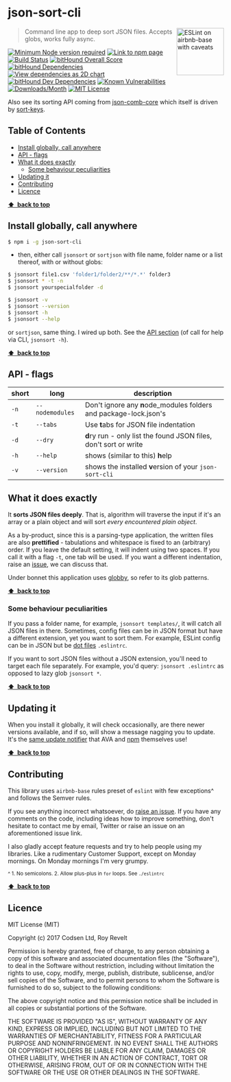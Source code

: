 # json-sort-cli

<a href="https://github.com/revelt/eslint-on-airbnb-base-badge" style="float: right; padding-bottom: 30px;"><img src="https://cdn.rawgit.com/revelt/eslint-on-airbnb-base-badge/0c3e46c9/lint-badge.svg" alt="ESLint on airbnb-base with caveats" width="110" align="right"></a>

> Command line app to deep sort JSON files. Accepts globs, works fully async.

[![Minimum Node version required][node-img]][node-url]
[![Link to npm page][npm-img]][npm-url]
[![Build Status][travis-img]][travis-url]
[![bitHound Overall Score][overall-img]][overall-url]
[![bitHound Dependencies][deps-img]][deps-url]
[![View dependencies as 2D chart][deps2d-img]][deps2d-url]
[![bitHound Dev Dependencies][dev-img]][dev-url]
[![Known Vulnerabilities][vulnerabilities-img]][vulnerabilities-url]
[![Downloads/Month][downloads-img]][downloads-url]
[![MIT License][license-badge]][license]

Also see its sorting API coming from [json-comb-core](https://github.com/codsen/json-comb-core) which itself is driven by [sort-keys](https://github.com/sindresorhus/sort-keys).

## Table of Contents

<!-- START doctoc generated TOC please keep comment here to allow auto update -->
<!-- DON'T EDIT THIS SECTION, INSTEAD RE-RUN doctoc TO UPDATE -->


- [Install globally, call anywhere](#install-globally-call-anywhere)
- [API - flags](#api---flags)
- [What it does exactly](#what-it-does-exactly)
  - [Some behaviour peculiarities](#some-behaviour-peculiarities)
- [Updating it](#updating-it)
- [Contributing](#contributing)
- [Licence](#licence)

<!-- END doctoc generated TOC please keep comment here to allow auto update -->

**[⬆ &nbsp;back to top](#)**

## Install globally, call anywhere

```bash
$ npm i -g json-sort-cli
```

- then, either call `jsonsort` or `sortjson` with file name, folder name or a list thereof, with or without globs:

```bash
$ jsonsort file1.csv 'folder1/folder2/**/*.*' folder3
$ jsonsort * -t -n
$ jsonsort yourspecialfolder -d

$ jsonsort -v
$ jsonsort --version
$ jsonsort -h
$ jsonsort --help
```

or `sortjson`, same thing. I wired up both. See the [API section](#api---flags) (of call for help via CLI, `jsonsort -h`).

**[⬆ &nbsp;back to top](#)**

## API - flags

short | long            | description
------|-----------------|-----------------------
`-n`  | `--nodemodules` | Don't ignore any **n**ode_modules folders and package-lock.json's
`-t`  | `--tabs`        | Use **t**abs for JSON file indentation
`-d`  | `--dry`         | **d**ry run - only list the found JSON files, don't sort or write
`-h`  | `--help`        | shows (similar to this) **h**elp
`-v`  | `--version`     | shows the installed **v**ersion of your `json-sort-cli`

## What it does exactly

It **sorts JSON files deeply**. That is, algorithm will traverse the input if it's an array or a plain object and will sort _every encountered plain object_.

As a by-product, since this is a parsing-type application, the written files are also **prettified** - tabulations and whitespace is fixed to an (arbitrary) order. If you leave the default setting, it will indent using two spaces. If you call it with a flag `-t`, one tab will be used. If you want a different indentation, raise an [issue](https://github.com/codsen/json-sort-cli/issues), we can discuss that.

Under bonnet this application uses [globby](https://github.com/sindresorhus/globby), so refer to its glob patterns.

**[⬆ &nbsp;back to top](#)**

### Some behaviour peculiarities

If you pass a folder name, for example, `jsonsort templates/`, it will catch all JSON files in there. Sometimes, config files can be in JSON format but have a different extension, yet you want to sort them. For example, ESLint config can be in JSON but be [dot files](https://en.wikipedia.org/wiki/Dot-file) `.eslintrc`.

If you want to sort JSON files without a JSON extension, you'll need to target each file separately. For example, you'd query: `jsonsort .eslintrc` as opposed to lazy glob `jsonsort *`.

**[⬆ &nbsp;back to top](#)**

## Updating it

When you install it globally, it will check occasionally, are there newer versions available, and if so, will show a message nagging you to update. It's the [same update notifier](https://www.npmjs.com/package/update-notifier) that AVA and [npm](https://www.npmjs.com/package/npm) themselves use!

**[⬆ &nbsp;back to top](#)**

## Contributing

This library uses `airbnb-base` rules preset of `eslint` with few exceptions^ and follows the Semver rules.

If you see anything incorrect whatsoever, do [raise an issue](https://github.com/codsen/json-sort-cli/issues). If you have any comments on the code, including ideas how to improve something, don't hesitate to contact me by email, Twitter or raise an issue on an aforementioned issue link.

I also gladly accept feature requests and try to help people using my libraries. Like a rudimentary Customer Support, except on Monday mornings. On Monday mornings I'm very grumpy.

<small>^ 1. No semicolons. 2. Allow plus-plus in `for` loops. See `./eslintrc`</small>

**[⬆ &nbsp;back to top](#)**

## Licence

MIT License (MIT)

Copyright (c) 2017 Codsen Ltd, Roy Revelt

Permission is hereby granted, free of charge, to any person obtaining a copy
of this software and associated documentation files (the "Software"), to deal
in the Software without restriction, including without limitation the rights
to use, copy, modify, merge, publish, distribute, sublicense, and/or sell
copies of the Software, and to permit persons to whom the Software is
furnished to do so, subject to the following conditions:

The above copyright notice and this permission notice shall be included in all
copies or substantial portions of the Software.

THE SOFTWARE IS PROVIDED "AS IS", WITHOUT WARRANTY OF ANY KIND, EXPRESS OR
IMPLIED, INCLUDING BUT NOT LIMITED TO THE WARRANTIES OF MERCHANTABILITY,
FITNESS FOR A PARTICULAR PURPOSE AND NONINFRINGEMENT. IN NO EVENT SHALL THE
AUTHORS OR COPYRIGHT HOLDERS BE LIABLE FOR ANY CLAIM, DAMAGES OR OTHER
LIABILITY, WHETHER IN AN ACTION OF CONTRACT, TORT OR OTHERWISE, ARISING FROM,
OUT OF OR IN CONNECTION WITH THE SOFTWARE OR THE USE OR OTHER DEALINGS IN THE
SOFTWARE.

[node-img]: https://img.shields.io/node/v/json-sort-cli.svg?style=flat-square&label=works%20on%20node
[node-url]: https://www.npmjs.com/package/json-sort-cli

[npm-img]: https://img.shields.io/npm/v/json-sort-cli.svg?style=flat-square&label=release
[npm-url]: https://www.npmjs.com/package/json-sort-cli

[travis-img]: https://img.shields.io/travis/codsen/json-sort-cli.svg?style=flat-square
[travis-url]: https://travis-ci.org/codsen/json-sort-cli

[overall-img]: https://img.shields.io/bithound/code/github/codsen/json-sort-cli.svg?style=flat-square
[overall-url]: https://www.bithound.io/github/codsen/json-sort-cli

[deps-img]: https://img.shields.io/bithound/dependencies/github/codsen/json-sort-cli.svg?style=flat-square
[deps-url]: https://www.bithound.io/github/codsen/json-sort-cli/master/dependencies/npm

[deps2d-img]: https://img.shields.io/badge/deps%20in%202D-see_here-08f0fd.svg?style=flat-square
[deps2d-url]: http://npm.anvaka.com/#/view/2d/json-sort-cli

[dev-img]: https://img.shields.io/bithound/devDependencies/github/codsen/json-sort-cli.svg?style=flat-square
[dev-url]: https://www.bithound.io/github/codsen/json-sort-cli/master/dependencies/npm

[downloads-img]: https://img.shields.io/npm/dm/json-sort-cli.svg?style=flat-square
[downloads-url]: https://npmcharts.com/compare/json-sort-cli

[vulnerabilities-img]: https://snyk.io/test/github/codsen/json-sort-cli/badge.svg?style=flat-square
[vulnerabilities-url]: https://snyk.io/test/github/codsen/json-sort-cli

[license-badge]: https://img.shields.io/npm/l/json-sort-cli.svg?style=flat-square
[license]: https://github.com/codsen/json-sort-cli/blob/master/license.md
